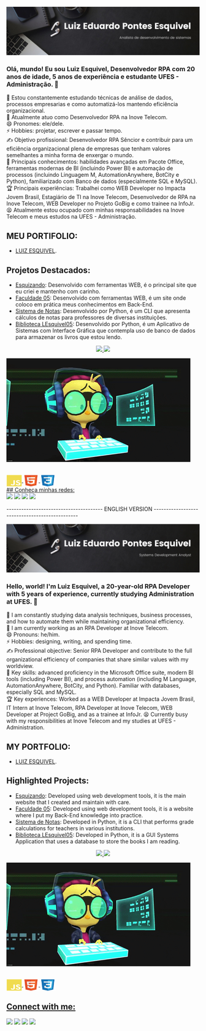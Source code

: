 ![Banner](luiz.png)

### Olá, mundo! Eu sou Luiz Esquivel, Desenvolvedor RPA com 20 anos de idade, 5 anos de experiência e estudante UFES - Administração.  👋
🌱 Estou constantemente estudando técnicas de análise de dados, processos empresarias e como automatizá-los mantendo eficiência organizacional. <br>
👯 Atualmente atuo como Desenvolvedor RPA na Inove Telecom. <br> 
😄 Pronomes: ele/dele. <br>
⚡ Hobbies: projetar, escrever e passar tempo. <br>
✍ Objetivo profissional: Desenvolvedor RPA Sêncior e contribuir para um eficiência organizacional plena de empresas que tenham valores semelhantes a minha forma de enxergar o mundo. <br>
🎍 Principais conhecimentos: habilidades avançadas em Pacote Office, ferramentas modernas de BI (incluindo Power BI) e automação de processos (incluindo Linguagem M, AutomationAnywhere, BotCity e Python), familiarizado com Banco de dados (especialmente SQL e MySQL). <br>
🏆 Principais experiências: Trabalhei como WEB Developer no Impacta Jovem Brasil, Estagiário de TI na Inove Telecom, Desenvolvedor de RPA na Inove Telecom, WEB Developer no Projeto GoBig e como trainee na InfoJr.
😫 Atualmente estou ocupado com minhas responsabilidades na Inove Telecom e meus estudos na UFES - Administração.

## MEU PORTIFOLIO:
- [LUIZ ESQUIVEL](https://luizesquivel05.github.io/portfolioLUIZESQUIVEL/).

## Projetos Destacados:
- [Esquizando](https://github.com/luizesquivel05/esquizando.git): Desenvolvido com ferramentas WEB, é o principal site que eu criei e mantenho com carinho.
- [Faculdade 05](https://github.com/luizesquivel05/faculdade05): Desenvolvido com ferramentas WEB, é um site onde coloco em prática meus conhecimentos em Back-End.
- [Sistema de Notas](https://github.com/luizesquivel05/sistemadenotas): Desenvolvido por Python, é um CLI que apresenta cálculos de notas para professores de diversas instituições.
- [Biblioteca LEsquivel05](https://github.com/luizesquivel05/bibliotecaLEsquivel05): Desenvolvido por Python, é um Aplicativo de Sistemas com Interface Gráfica que contempla uso de banco de dados para armazenar os livros que estou lendo.

<div align="center">
  <a href="https://github.com/luizesquivel05/luizesquivel05/">
  <img height="180em" src="https://github-readme-stats.vercel.app/api?username=luizesquivel05&show_icons=true&theme=dark&include_all_commits=true&count_private=true"/>
  <img height="180em" src="https://github-readme-stats.vercel.app/api/top-langs/?username=luizesquivel05&layout=compact&langs_count=7&theme=dark"/>
</div>

![Gif](gifanimado.gif)

<div style="display: inline_block"><br>
  <img align="center" alt="Luiz-Js" height="30" width="40" src="https://raw.githubusercontent.com/devicons/devicon/master/icons/javascript/javascript-plain.svg">
  <img align="center" alt="Luiz-HTML" height="30" width="40" src="https://raw.githubusercontent.com/devicons/devicon/master/icons/html5/html5-original.svg">
  <img align="center" alt="Luiz-CSS" height="30" width="40" src="https://raw.githubusercontent.com/devicons/devicon/master/icons/css3/css3-original.svg">
</div>
    ## Conheça minhas redes:
<div> 
  <a href="https://instagram.com/luizpontes.esquivel" target="_blank"><img src="https://img.shields.io/badge/-Instagram-%23E4405F?style=for-the-badge&logo=instagram&logoColor=white" target="_blank"></a>
 	<a href="https://www.twitch.tv/caimasvoltei" target="_blank"><img src="https://img.shields.io/badge/Twitch-9146FF?style=for-the-badge&logo=twitch&logoColor=white" target="_blank"></a>
  <a href = "mailto:luizpontes.esquivel@gmail.com"><img src="https://img.shields.io/badge/-Gmail-%23333?style=for-the-badge&logo=gmail&logoColor=white" target="_blank"></a>
  <a href="https://www.linkedin.com/in/luizesquivel/" target="_blank"><img src="https://img.shields.io/badge/-LinkedIn-%230077B5?style=for-the-badge&logo=linkedin&logoColor=white" target="_blank"></a> 
</div>

---------------------------------------  ENGLISH VERSION -----------------------------------------------

![Banner](bannerEN.png)

### Hello, world! I'm Luiz Esquivel, a 20-year-old RPA Developer with 5 years of experience, currently studying Administration at UFES. 👋
🌱 I am constantly studying data analysis techniques, business processes, and how to automate them while maintaining organizational efficiency. <br>
👯 I am currently working as an RPA Developer at Inove Telecom. <br>
😄 Pronouns: he/him. <br>
⚡ Hobbies: designing, writing, and spending time. <br>
✍ Professional objective: Senior RPA Developer and contribute to the full organizational efficiency of companies that share similar values with my worldview. <br>
🎍 Key skills: advanced proficiency in the Microsoft Office suite, modern BI tools (including Power BI), and process automation (including M Language, AutomationAnywhere, BotCity, and Python). Familiar with databases, especially SQL and MySQL. <br>
🏆 Key experiences: Worked as a WEB Developer at Impacta Jovem Brasil, IT Intern at Inove Telecom, RPA Developer at Inove Telecom, WEB Developer at Project GoBig, and as a trainee at InfoJr.
😫 Currently busy with my responsibilities at Inove Telecom and my studies at UFES - Administration.


## MY PORTFOLIO:
- [LUIZ ESQUIVEL](https://luizesquivel05.github.io/portfolioLUIZESQUIVEL/).

## Highlighted Projects:
- [Esquizando](https://github.com/luizesquivel05/esquizando.git): Developed using web development tools, it is the main website that I created and maintain with care.
- [Faculdade 05](https://github.com/luizesquivel05/faculdade05): Developed using web development tools, it is a website where I put my Back-End knowledge into practice.
- [Sistema de Notas](https://github.com/luizesquivel05/sistemadenotas): Developed in Python, it is a CLI that performs grade calculations for teachers in various institutions.
- [Biblioteca LEsquivel05](https://github.com/luizesquivel05/bibliotecaLEsquivel05): Developed in Python, it is a GUI Systems Application that uses a database to store the books I am reading.

<div align="center">
  <a href="https://github.com/luizesquivel05/luizesquivel05/">
  <img height="180em" src="https://github-readme-stats.vercel.app/api?username=luizesquivel05&show_icons=true&theme=dark&include_all_commits=true&count_private=true"/>
  <img height="180em" src="https://github-readme-stats.vercel.app/api/top-langs/?username=luizesquivel05&layout=compact&langs_count=7&theme=dark"/>
</div>

![Gif](gifanimado.gif)

<div style="display: inline_block"><br>
  <img align="center" alt="Luiz-Js" height="30" width="40" src="https://raw.githubusercontent.com/devicons/devicon/master/icons/javascript/javascript-plain.svg">
  <img align="center" alt="Luiz-HTML" height="30" width="40" src="https://raw.githubusercontent.com/devicons/devicon/master/icons/html5/html5-original.svg">
  <img align="center" alt="Luiz-CSS" height="30" width="40" src="https://raw.githubusercontent.com/devicons/devicon/master/icons/css3/css3-original.svg">
</div>

## Connect with me:
<div> 
  <a href="https://instagram.com/luizpontes.esquivel" target="_blank"><img src="https://img.shields.io/badge/-Instagram-%23E4405F?style=for-the-badge&logo=instagram&logoColor=white" target="_blank"></a>
 	<a href="https://www.twitch.tv/caimasvoltei" target="_blank"><img src="https://img.shields.io/badge/Twitch-9146FF?style=for-the-badge&logo=twitch&logoColor=white" target="_blank"></a>
  <a href="mailto:luizpontes.esquivel@gmail.com"><img src="https://img.shields.io/badge/-Gmail-%23333?style=for-the-badge&logo=gmail&logoColor=white" target="_blank"></a>
  <a href="https://www.linkedin.com/in/luizesquivel/" target="_blank"><img src="https://img.shields.io/badge/-LinkedIn-%230077B5?style=for-the-badge&logo=linkedin&logoColor=white" target="_blank"></a> 
</div>
